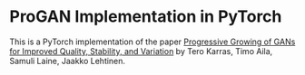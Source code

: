 # ProGAN Implementation in PyTorch

This is a PyTorch implementation of the paper [Progressive Growing of GANs for Improved Quality, Stability, and Variation](https://arxiv.org/abs/1710.10196) by Tero Karras, Timo Aila, Samuli Laine, Jaakko Lehtinen.
